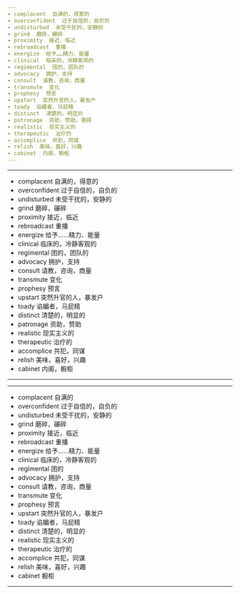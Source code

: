 ```yaml
---
- complacent  自满的，得意的
- overconfident  过于自信的，自负的
- undisturbed  未受干扰的，安静的
- grind  磨碎，碾碎
- proximity  接近，临近
- rebroadcast  重播
- energize  给予……精力、能量
- clinical  临床的，冷静客观的
- regimental  团的，团队的
- advocacy  拥护，支持
- consult  请教，咨询，商量
- transmute  变化
- prophesy  预言
- upstart  突然升官的人，暴发户
- toady  谄媚者，马屁精
- distinct  清楚的，明显的
- patronage  资助，赞助，惠顾
- realistic  现实主义的
- therapeutic  治疗的
- accomplice  共犯，同谋
- relish  美味，喜好，兴趣
- cabinet  内阁，橱柜
---
```


---
- complacent  自满的，得意的
- overconfident  过于自信的，自负的
- undisturbed  未受干扰的，安静的
- grind  磨碎，碾碎
- proximity  接近，临近
- rebroadcast  重播
- energize  给予……精力、能量
- clinical  临床的，冷静客观的
- regimental  团的，团队的
- advocacy  拥护，支持
- consult  请教，咨询，商量
- transmute  变化
- prophesy  预言
- upstart  突然升官的人，暴发户
- toady  谄媚者，马屁精
- distinct  清楚的，明显的
- patronage  资助，赞助
- realistic  现实主义的
- therapeutic  治疗的
- accomplice  共犯，同谋
- relish  美味，喜好，兴趣
- cabinet  内阁，橱柜
---

---
- complacent  自满的
- overconfident  过于自信的，自负的
- undisturbed  未受干扰的，安静的
- grind  磨碎，碾碎
- proximity  接近，临近
- rebroadcast  重播
- energize  给予……精力、能量
- clinical  临床的，冷静客观的
- regimental  团的
- advocacy  拥护，支持
- consult  请教，咨询，商量
- transmute  变化
- prophesy  预言
- upstart  突然升官的人，暴发户
- toady  谄媚者，马屁精
- distinct  清楚的，明显的
- realistic  现实主义的
- therapeutic  治疗的
- accomplice  共犯，同谋
- relish  美味，喜好，兴趣
- cabinet  橱柜
---